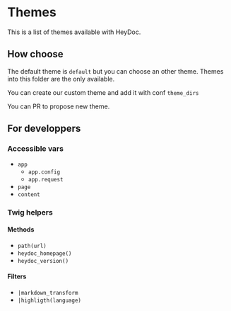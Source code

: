 # Themes

This is a list of themes available with HeyDoc.



## How choose

The default theme is `default` but you can choose an other theme. Themes into this folder are the only available.

You can create our custom theme and add it with conf `theme_dirs`

You can PR to propose new theme.



## For developpers


### Accessible vars

* `app`
  * `app.config`
  * `app.request`
* `page`
* `content`



### Twig helpers

#### Methods

* `path(url)`
* `heydoc_homepage()`
* `heydoc_version()`

#### Filters

* `|markdown_transform`
* `|highligth(language)`
